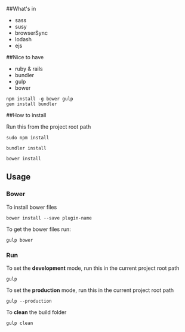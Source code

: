 ##What's in
* sass
* susy
* browserSync
* lodash
* ejs

##Nice to have
*	ruby & rails
*	bundler
*	gulp
*	bower

```
npm install -g bower gulp
gem install bundler
```

##How to install

Run this from the project root path

```
sudo npm install

bundler install

bower install
```

## Usage

### Bower
To install bower files

```
bower install --save plugin-name
```

To get the bower files run:

```
gulp bower
```

### Run

To set the <b>development</b> mode, run this in the current project root path

```
gulp
```

To set the <b>production</b> mode, run this in the current project root path

```
gulp --production
```

To <b>clean</b> the build folder

```
gulp clean
```
